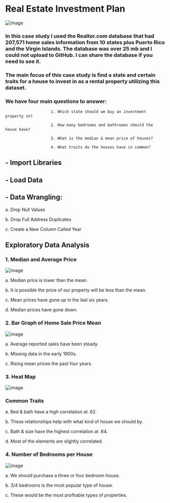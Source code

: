 # Real Estate Investment Plan

![image](https://user-images.githubusercontent.com/86930309/230511860-c775f534-320c-46d0-aedc-a5413b01c2c4.png)

### In this case study I used the Realtor.com database that had 207,571 home sales information from 10 states plus Puerto Rico and the Virgin Islands. The database was over 25 mb and I could not upload to GitHub. I can share the database if you need to see it. 

### The main focus of this case study is find a state and certain traits for a house to invest in as a rental property utilizing this dataset. 

### We have four main questions to answer:

                        1. Which state should we buy an investment property in?
                        
                        2. How many bedrooms and bathrooms should the house have?
                        
                        3. What is the median & mean price of houses?
                        
                        4. What traits do the houses have in common?

## - Import Libraries

## - Load Data

## - Data Wrangling:

 a. Drop Null Values

 b. Drop Full Address Duplicates

 c. Create a New Column Called Year
 
 ## Exploratory Data Analysis
 
 ### 1. Median and Average Price
  
 ![image](https://user-images.githubusercontent.com/86930309/230512160-3337b41c-d18f-4f01-ae62-cfb31d508518.png)  
 
 a. Median price is lower than the mean.
 
 b. It is possible the price of our property will be less than the mean.
 
 c. Mean prices have gone up in the last six years.
 
 d. Median prices have gone down.
 
 ### 2. Bar Graph of Home Sale Price Mean
 
 ![image](https://user-images.githubusercontent.com/86930309/230512780-87723faa-769a-427d-9fc2-1eca12fe9775.png)
 
a. Average reported sales have been steady.
 
b. Missing data in the early 1900s.

c. Rising mean prices the past four years.

### 3. Heat Map

![image](https://user-images.githubusercontent.com/86930309/230513133-7ed48397-3bee-458e-a380-33d103ae5bde.png)

### Common Traits

a. Bed & bath have a high correlation at .62.

b. These relationships help with what kind of house we should by.

c. Bath & size have the highest correlation at .64.

d. Most of the elements are slightly correlated.

### 4. Number of Bedrooms per House 

![image](https://user-images.githubusercontent.com/86930309/230513429-6a76cd4b-9c99-41e3-9d2c-65488cca9c23.png)

a. We should purchase a three or four bedroom house. 

b. 3/4 bedrooms is the most popular type of house.

c. These would be the most profitable types of properties.
